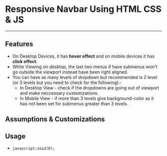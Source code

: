 # Responsive Navbar Using HTML CSS & JS
---

## Features

* On Desktop Devices, it has __hover effect__ and on mobile devices it has __click effect__.
* While Viewing on desktop, the last two menus if have submenus won't go outside the viewport instead have been right aligned.
* You can have as many levels of dropdown but recommended is 2 level (or 3 levels but you need to check for the following):-
	* In Desktop View - check if the dropdowns are going out of viewport and make neccessary customizations.
	* In Mobile View - if more than 3 levels give background-color as it has not been set for submenus greater than 3 levels.



## Assumptions & Customizations


## Usage

* `javascript:void(0);`